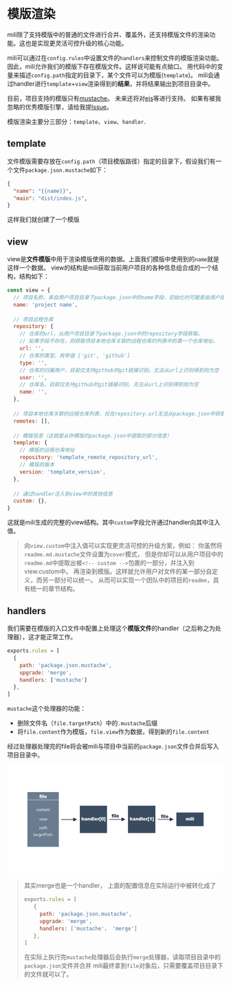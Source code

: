 # 模版渲染

mili除了支持模版中的普通的文件进行合并、覆盖外，还支持模版文件的渲染功能。这也是实现更灵活可控升级的核心功能。


mili可以通过在`config.rules`中设置文件的`handlers`来控制文件的模版渲染功能。
因此，mili允许我们的模版下存在模版文件。这样说可能有点拗口。
用代码中的变量来描述`config.path`指定的目录下，某个文件可以为模版(`template`)。
mili会通过handler进行`template`+`view`渲染得到的**结果**，并将结果输出到项目目录中。

目前，项目支持的模版只有[mustache](https://www.npmjs.com/package/mustache)。
未来还将对[ejs](https://www.npmjs.com/package/ejs)等进行支持。
如果有被我忽略的优秀模版引擎，请给我提[Issue](https://github.com/Val-istar-Guo/mili/issues)。


模版渲染主要分三部分：`template`、`view`、`handler`.


## template

文件模版需要存放在`config.path`（项目模版路径）指定的目录下，假设我们有一个文件`package.json.mustache`如下：

```json
{
  "name": "{{name}}",
  "main": "dist/index.js",
}
```

这样我们就创建了一个模版


## view

view是**文件模版**中用于渲染模版使用的数据。上面我们模版中使用到的`name`就是这样一个数据。
view的结构是mili获取当前用户项目的各种信息组合成的一个结构，结构如下：

```js
const view = {
  // 项目名称，来自用户项目目录下package.json中的name字段，初始化时可能是由用户指定或者目录名。
  name: 'project name',

  // 项目远程仓库
  repository: {
    // 仓库的url，从用户项目目录下package.json中的repository字段获取。
    // 如果字段不存在，则获取项目本地仓库关联的远程仓库的列表中的第一个仓库地址。
    url: '',
    // 仓库的类型，枚举值 ['git', 'github']
    type: '',
    // 仓库的归属用户，目前仅支持github的git链接识别。无法从url上识别得到则为空
    user: '',
    // 仓库名，目前仅支持github的git链接识别。无法从url上识别得到则为空
    name: '',
  },

  // 项目本地仓库关联的远程仓库列表，仅在repository.url无法从package.json中获取的时候存在该字段
  remotes: [],

  // 模版信息（这就是从你模版的package.json中提取的部分信息）
  template: {
    // 模版的远程仓库地址
    repository: 'template_remote_repository_url',
    // 模版的版本
    version: 'template_version',
  },

  // 通过handler注入到view中的其他信息
  custom: {},
}
```

这就是mili生成的完整的view结构。其中`custom`字段允许通过handler向其中注入值。

> 向`view.custom`中注入值可以实现更灵活可控的升级方案，例如：
> 你虽然将`readme.md.mustache`文件设置为`cover`模式，
> 但是你却可以从用户项目中的`readme.md`中提取出被`<!-- custom -->`包裹的一部分，并注入到view.custom中。
> 再渲染到模版。这样就允许用户对文件的某一部分自定义，而另一部分可以统一。
> 从而可以实现一个团队中的项目的`readme`，具有统一的章节结构。


## handlers

我们需要在模版的入口文件中配置上处理这个**模版文件**的handler（之后称之为处理器），这才能正常工作。

```js
exports.rules = [
  {
    path: 'package.json.mustache',
    upgrade: 'merge',
    handlers: ['mustache']
  },
]
```

`mustache`这个处理器的功能：

* 删除文件名（`file.targetPath`）中的`.mustache`后缀
* 将`file.content`作为模版，`file.view`作为数据，得到新的`file.content`

经过处理器处理完的file将会被mili与项目中当前的`package.json`文件合并后写入项目目录中。


![handlers](../images/handlers.png)



> 其实merge也是一个handler，
> 上面的配置信息在实际运行中被转化成了
> ```js
> exports.rules = [
>    {
>      path: 'package.json.mustache',
>      upgrade: 'merge',
>      handlers: ['mustache'， 'merge']
>    },
> ]
> ```
> 在实际上执行完`mustache`处理器后会执行`merge`处理器，读取项目目录中的`package.json`文件并合并
> mili最终拿到`file`对象后，只需要覆盖项目目录下的文件就可以了。
